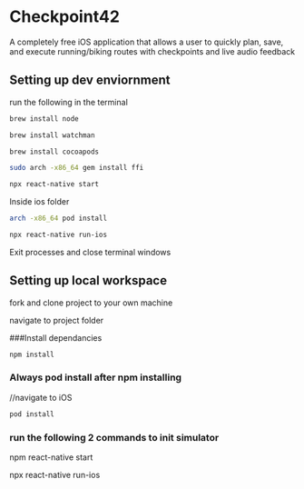 # Checkpoint42

A completely free iOS application that allows a user to quickly plan, save, and execute running/biking routes with checkpoints and live audio feedback

## Setting up dev enviornment

run the following in the terminal
```sh
brew install node

brew install watchman

brew install cocoapods

sudo arch -x86_64 gem install ffi

npx react-native start
```
Inside ios folder
```sh
arch -x86_64 pod install

npx react-native run-ios
```
Exit processes and close terminal windows


## Setting up local workspace

fork and clone project to your own machine

navigate to project folder

###Install dependancies

```sh
npm install
```

### Always pod install after npm installing

//navigate to iOS

```sh
pod install
```

### run the following 2 commands to init simulator

npm react-native start

npx react-native run-ios
